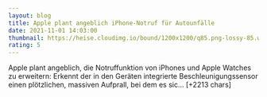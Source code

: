 ```yaml
--- 
layout: blog
title: Apple plant angeblich iPhone-Notruf für Autounfälle
date: 2021-11-01 14:03:00
thumbnail: https://heise.cloudimg.io/bound/1200x1200/q85.png-lossy-85.webp-lossy-85.foil1/_www-heise-de_/imgs/18/3/1/9/7/5/0/4/shutterstock_1347937715-f247093d087ee1c0.jpg
rating: 5
---
```

Apple plant angeblich, die Notruffunktion von iPhones und Apple Watches zu erweitern: Erkennt der in den Geräten integrierte Beschleunigungssensor einen plötzlichen, massiven Aufprall, bei dem es sic… [+2213 chars]